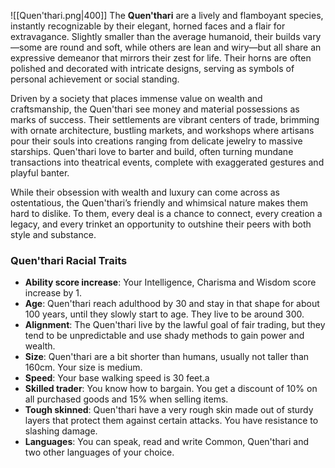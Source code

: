 ![[Quen'thari.png|400]]
The **Quen'thari** are a lively and flamboyant species, instantly recognizable by their elegant, horned faces and a flair for extravagance. Slightly smaller than the average humanoid, their builds vary—some are round and soft, while others are lean and wiry—but all share an expressive demeanor that mirrors their zest for life. Their horns are often polished and decorated with intricate designs, serving as symbols of personal achievement or social standing.

Driven by a society that places immense value on wealth and craftsmanship, the Quen'thari see money and material possessions as marks of success. Their settlements are vibrant centers of trade, brimming with ornate architecture, bustling markets, and workshops where artisans pour their souls into creations ranging from delicate jewelry to massive starships. Quen'thari love to barter and build, often turning mundane transactions into theatrical events, complete with exaggerated gestures and playful banter.

While their obsession with wealth and luxury can come across as ostentatious, the Quen'thari’s friendly and whimsical nature makes them hard to dislike. To them, every deal is a chance to connect, every creation a legacy, and every trinket an opportunity to outshine their peers with both style and substance.
### Quen'thari Racial Traits
- **Ability score increase**: Your Intelligence, Charisma and Wisdom score increase by 1. 
- **Age**: Quen'thari reach adulthood by 30 and stay in that shape for about 100 years, until they slowly start to age. They live to be around 300.
- **Alignment**: The Quen'thari live by the lawful goal of fair trading, but they tend to be unpredictable and use shady methods to gain power and wealth.
- **Size**: Quen'thari are a bit shorter than humans, usually not taller than 160cm. Your size is medium.
- **Speed**: Your base walking speed is 30 feet.a
- **Skilled trader**: You know how to bargain. You get a discount of 10% on all purchased goods and 15% when selling items.
- **Tough skinned**: Quen'thari have a very rough skin made out of sturdy layers that protect them against certain attacks. You have resistance to slashing damage.
- **Languages**: You can speak, read and write Common, Quen'thari and two other languages of your choice.